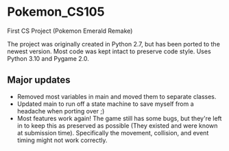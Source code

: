 # Pokemon_CS105
First CS Project (Pokemon Emerald Remake)

The project was originally created in Python 2.7, but has been ported to the newest version. Most code was kept intact to preserve code style.
Uses Python 3.10 and Pygame 2.0.

## Major updates
 - Removed most variables in main and moved them to separate classes.
 - Updated main to run off a state machine to save myself from a headache when porting over ;)
 - Most features work again! The game still has some bugs, but they're left in to keep this as preserved as possible (They existed and were known at submission time). Specifically the movement, collision, and event timing might not work correctly.
